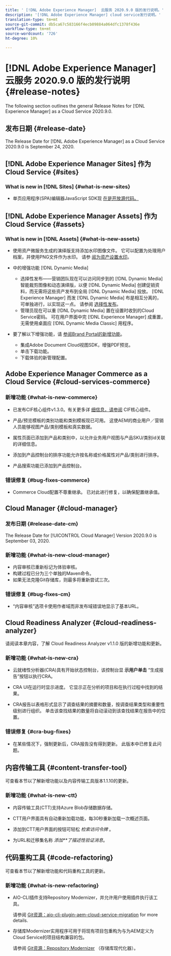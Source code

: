 ```yaml
---
title: ' [!DNL Adobe Experience Manager]  云服务 2020.9.0 版的发行说明。'
description: '[!DNL Adobe Experience Manager] cloud service发行说明。'
translation-type: tm+mt
source-git-commit: db5ca67c583166f4ecb09884a064dfc1378f436e
workflow-type: tm+mt
source-wordcount: '726'
ht-degree: 10%

---
```



# [!DNL Adobe Experience Manager] 云服务 2020.9.0 版的发行说明 {#release-notes}

The following section outlines the general Release Notes for [!DNL Experience Manager] as a Cloud Service 2020.9.0.

## 发布日期 {#release-date}

The Release Date for [!DNL Adobe Experience Manager] as a Cloud Service 2020.9.0 is September 24, 2020.

## [!DNL Adobe Experience Manager Sites] 作为Cloud Service {#sites}

### What is new in [!DNL Sites] {#what-is-new-sites}

* 单页应用程序(SPA)编辑器JavaScript SDK现 [在是开放源代码。](/help/implementing/developing/spa/reference-materials.md)

## [!DNL Adobe Experience Manager Assets] 作为Cloud Service {#assets}

### What is new in [!DNL Assets] {#what-is-new-assets}

* 使用资产微服务生成的演绎版支持添加水印图像文件。 它可以配置为处理用户档案，并使用PNG文件作为水印。 请参 [阅为资产设置水印](/help/assets/watermark-assets.md)。

* 中的增强功能 [!DNL Dynamic Media]

   * 选择性发布——营销团队现在可以访问同步到的 [!DNL Dynamic Media] 智能裁剪图像和动态演绎版，以便 [!DNL Dynamic Media] 创建促销资料，而无需将这些资产发布到全局 [!DNL Dynamic Media] 投放。 [!DNL Experience Manager] 而发 [!DNL Dynamic Media] 布是相互分离的，可单独进行，以实现这一点。 请参阅 [选择性发布](/help/assets/dynamic-media/selective-publishing.md)。
   * 管理员现在可以重 [!DNL Dynamic Media] 置在设置时收到的Cloud Service密码。 可在用户界面中完 [!DNL Experience Manager] 成重置，无需使用桌面应 [!DNL Dynamic Media Classic] 用程序。

* 要了解以下增强功能，请 [参阅Brand Portal的新增功能](https://docs.adobe.com/content/help/zh-Hans/experience-manager-brand-portal/using/introduction/whats-new.html)。

   * 集成Adobe Document Cloud视图SDK，增强PDF预览。
   * 单击下载功能。
   * 下载体验的新管理配置。

<!--
### Bugs Fixed {#bugs-fixed-assets}

TBD: list of Assets aaCS bugs that are fixed.
-->

## Adobe Experience Manager Commerce as a Cloud Service {#cloud-services-commerce}

### 新增功能 {#what-is-new-commerce}

* 已发布CIF核心组件v1.3.0。有关更多详 [细信息，请参阅](https://github.com/adobe/aem-core-cif-components/releases/tag/core-cif-components-reactor-1.3.0) CIF核心组件。

* 产品/预览模板的类别功能和类别模板现已可用。 这使AEM的商业用户／营销人员能够视图产品/类别模板和真实数据。

* 属性页面已添加到产品和类别中，以允许业务用户视图与产品SKU/类别id关联的详细信息。

* 添加到产品控制台的排序功能允许按名称或价格属性对产品/类别进行排序。

* 产品搜索功能已添加到产品控制台。

### 错误修复 {#bug-fixes-commerce}

* Commerce Cloud配置不尊重继承。 已对此进行修复，以确保配置继承值。

## Cloud Manager {#cloud-manager}

### 发布日期 {#release-date-cm}

The Release Date for [!UICONTROL Cloud Manager] Version 2020.9.0 is September 03, 2020.

### 新增功能 {#what-is-new-cloud-manager}

* 内容审核已重新标记为体验审核。
* 构建过程已分为三个单独的Maven命令。
* 如果无法克隆Git存储库，则最多将重新尝试三次。

### 错误修复 {#bug-fixes-cm}

* “内容审核”选项卡使用作者域而非发布域错误地显示了基本URL。

## Cloud Readiness Analyzer {#cloud-readiness-analyzer}

请阅读本章内容，了解 Cloud Readiness Analyzer v1.1.0 版的新增功能和更新。

### 新增功能 {#what-is-new-cra}

* 云就绪性分析器(CRA)具有开始状态控制台，该控制台显 **示用户单击** “生成报告”按钮以执行CRA。

* CRA UI在运行时显示进度。 它显示正在分析的项目和在执行过程中找到的结果。

* CRA报告以表格形式显示了调查结果的摘要和数量，按调查结果类型和重要性级别进行组织。 单击该查找结果的数量将自动滚动到该查找结果在报告中的位置。

### 错误修复 {#cra-bug-fixes}

* 在某些情况下，强制更新后，CRA报告没有得到更新。 此版本中已修复此问题。

## 内容传输工具 {#content-transfer-tool}

可查看本节以了解新增功能以及内容传输工具版本1.1.10的更新。

### 新增功能 {#what-is-new-ctt}

* 内容传输工具(CTT)支持Azure Blob存储数据存储。

* CTT用户界面具有自动重新加载功能，每30秒重新加载一次概述页面。

* 添加到CTT用户界面的按钮可轻松 *检索访问令牌* 。

* 为URL和迁移集名称 *添加**了描述性验证消息*。

## 代码重构工具 {#code-refactoring}

可查看本节以了解新增功能和代码重构工具的更新。

### 新增功能 {#what-is-new-refactoring}

* AIO-CLI插件支持Repository Modernizer，并允许用户使用插件执行该工具。

   请参阅 [Git资源：aio-cli-plugin-aem-cloud-service-migration](https://github.com/adobe/aio-cli-plugin-aem-cloud-service-migration) for more details.

* 存储库Modernizer实用程序可用于将现有项目包重构为与为AEM定义为Cloud Service的项目结构兼容的包。

   请参阅 [Git资源：Repository Modernizer](https://github.com/adobe/aem-cloud-service-source-migration/tree/master/packages/repository-modernizer) （存储库现代化器）。

